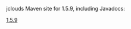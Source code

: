 jclouds Maven site for 1.5.9, including Javadocs:

[1.5.9](http://demobox.github.com/jclouds-maven-site-1.5.9/1.5.9/jclouds-multi/)